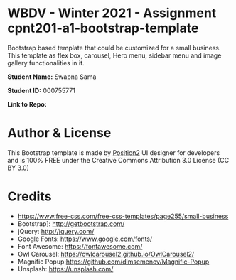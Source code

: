 # WBDV - Winter 2021 - Assignment cpnt201-a1-bootstrap-template

Bootstrap based template that could be customized for a small business. This template  as flex box, carousel, Hero menu, sidebar menu and image gallery functionalities in it.

**Student Name:** Swapna Sama

**Student ID:** 000755771

**Link to Repo:**

# Author & License

This Bootstrap template is made by [Position2](https://www.position2.com/) UI designer for developers and is 100% FREE under the Creative Commons Attribution 3.0 License (CC BY 3.0)


# Credits

- https://www.free-css.com/free-css-templates/page255/small-business
- Bootstrap]: http://getbootstrap.com/
- jQuery: http://jquery.com/
- Google Fonts: https://www.google.com/fonts/
- Font Awesome: https://fontawesome.com/
- Owl Carousel: https://owlcarousel2.github.io/OwlCarousel2/
- Magnific Popup:https://github.com/dimsemenov/Magnific-Popup
- Unsplash: https://unsplash.com/

